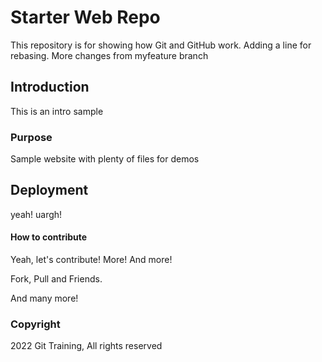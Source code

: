 # Starter Web Repo

This repository is for showing how Git and GitHub work.
Adding a line for rebasing.
More changes from myfeature branch


## Introduction

This is an intro sample

### Purpose

Sample website with plenty of files for demos

## Deployment

yeah! uargh!

#### How to contribute

Yeah, let's contribute!
More!
And more!

Fork, Pull and Friends.

And many more!

### Copyright

2022 Git Training, All rights reserved 